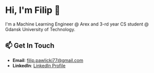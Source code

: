 # Hi, I'm Filip 👋

I'm a Machine Learning Engineer @ Arex and 3-rd year CS student @ Gdansk University of Technology.

## 📫 Get In Touch
- **Email**: [filip.pawlicki77@gmail.com](mailto:filip.pawlicki77@gmail.com)
- **LinkedIn**: [LinkedIn Profile](https://www.linkedin.com/in/filip-pawlicki)
